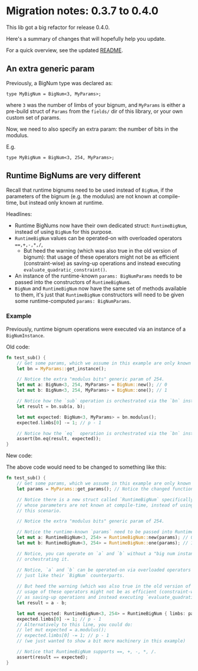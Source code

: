 # Migration notes: 0.3.7 to 0.4.0

This lib got a big refactor for release 0.4.0.

Here's a summary of changes that will hopefully help you update.

For a quick overview, see the updated [README](./README.md).

## An extra generic param

Previously, a BigNum type was declared as:

`type MyBigNum = BigNum<3, MyParams>;`

where `3` was the number of limbs of your bignum, and `MyParams` is either a pre-build struct of `Params` from the `fields/` dir of this library, or your own custom set of params.

Now, we need to also specify an extra param: the number of bits in the modulus.

E.g.

`type MyBigNum = BigNum<3, 254, MyParams>;`

## Runtime BigNums are very different

Recall that runtime bignums need to be used instead of `BigNum`, if the parameters of the bignum (e.g. the modulus) are not known at compile-time, but instead only known at runtime.

Headlines:
- Runtime BigNums now have their own dedicated struct: `RuntimeBigNum`, instead of using `BigNum` for this purpose.
- `RuntimeBigNum` values can be operated-on with overloaded operators `==,+,-,*,/`, 
    - But heed the warning (which was also true in the old version of bignum): that usage of these operators might not be as efficient (constraint-wise) as saving-up operations and instead executing `evaluate_quadratic_constraint()`.
- An instance of the runtime-known `params: BigNumParams` needs to be passed into the constructors of `RuntimeBigNum`s.
- `BigNum` and `RuntimeBigNum` now have the same set of methods available to them, it's just that `RuntimeBigNum` constructors will need to be given some runtime-computed `params: BigNumParams`.


### Example

Previously, runtime bignum operations were executed via an instance of a `BigNumInstance`.

Old code:

```rust
fn test_sub() {
    // Get some params, which we assume in this example are only known at runtime.
    let bn = MyParams::get_instance();

    // Notice the extra "modulus bits" generic param of 254.
    let mut a: BigNum<3, 254, MyParams> = BigNum::new(); // 0
    let mut b: BigNum<3, 254, MyParams> = BigNum::one(); // 1

    // Notice how the `sub` operation is orchestrated via the `bn` instance:
    let result = bn.sub(a, b);

    let mut expected: BigNum<3, MyParams> = bn.modulus();
    expected.limbs[0] -= 1; // p - 1

    // Notice how the `eq`  operation is orchestrated via the `bn` instance:
    assert(bn.eq(result, expected));
}
```

New code:

The above code would need to be changed to something like this:

```rust
fn test_sub() {
    // Get some params, which we assume in this example are only known at runtime.
    let params = MyParams::get_params(); // Notice the changed function name.

    // Notice there is a new struct called `RuntimeBigNum` specifically for bignums
    // whose parameters are not known at compile-time, instead of using `BigNum` in 
    // this scenario.

    // Notice the extra "modulus bits" generic param of 254.

    // Notice the runtime-known `params` need to be passed into RuntimeBigNum constructors.
    let mut a: RuntimeBigNum<3, 254> = RuntimeBigNum::new(params); // 0 
    let mut b: RuntimeBigNum<3, 254> = RuntimeBigNum::one(params); // 1

    // Notice, you can operate on `a` and `b` without a "big num instance" 
    // orchestrating it.

    // Notice, `a` and `b` can be operated-on via overloaded operators ==,+,-,*,/, 
    // just like their `BigNum` counterparts. 
    
    // But heed the warning (which was also true in the old version of bignum): that 
    // usage of these operators might not be as efficient (constraint-wise)
    // as saving-up operations and instead executing `evaluate_quadratic_constraint()`.
    let result = a - b;

    let mut expected: RuntimeBigNum<3, 254> = RuntimeBigNum { limbs: params.modulus, params };
    expected.limbs[0] -= 1; // p - 1
    // Alternatively to this line, you could do:
    // let mut expected = a.modulus();
    // expected.limbs[0] -= 1; // p - 1
    // (we just wanted to show a bit more machinery in this example)

    // Notice that RuntimeBigNum supports ==, +, -, *, /.
    assert(result == expected);
}
```
